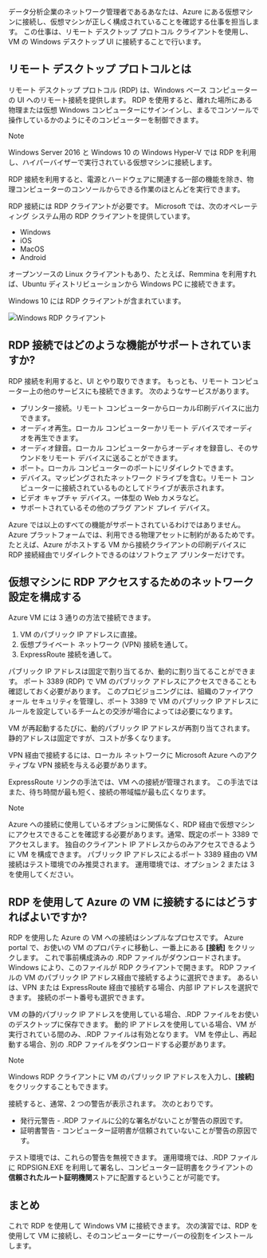 データ分析企業のネットワーク管理者であるあなたは、Azure にある仮想マシンに接続し、仮想マシンが正しく構成されていることを確認する仕事を担当します。 この仕事は、リモート デスクトップ プロトコル クライアントを使用し、VM の Windows デスクトップ UI に接続することで行います。

## <a name="what-is-the-remote-desktop-protocol"></a>リモート デスクトップ プロトコルとは

リモート デスクトップ プロトコル (RDP) は、Windows ベース コンピューターの UI へのリモート接続を提供します。 RDP を使用すると、離れた場所にある物理または仮想 Windows コンピューターにサインインし、まるでコンソールで操作しているかのようにそのコンピューターを制御できます。

> [!Note]
> Windows Server 2016 と Windows 10 の Windows Hyper-V では RDP を利用し、ハイパーバイザーで実行されている仮想マシンに接続します。

RDP 接続を利用すると、電源とハードウェアに関連する一部の機能を除き、物理コンピューターのコンソールからできる作業のほとんどを実行できます。

RDP 接続には RDP クライアントが必要です。 Microsoft では、次のオペレーティング システム用の RDP クライアントを提供しています。

* Windows
* iOS
* MacOS
* Android

オープンソースの Linux クライアントもあり、たとえば、Remmina を利用すれば、Ubuntu ディストリビューションから Windows PC に接続できます。

Windows 10 には RDP クライアントが含まれています。

![Windows RDP クライアント](../media-drafts/4-rdp-client.PNG)

## <a name="what-functionality-does-an-rdp-connection-support"></a>RDP 接続ではどのような機能がサポートされていますか?

RDP 接続を利用すると、UI とやり取りできます。 もっとも、リモート コンピューター上の他のサービスにも接続できます。 次のようなサービスがあります。

* プリンター接続。リモート コンピューターからローカル印刷デバイスに出力できます。
* オーディオ再生。ローカル コンピューターかリモート デバイスでオーディオを再生できます。
* オーディオ録音。ローカル コンピューターからオーディオを録音し、そのサウンドをリモート デバイスに送ることができます。
* ポート。ローカル コンピューターのポートにリダイレクトできます。
* デバイス。マッピングされたネットワーク ドライブを含む。リモート コンピューターに接続されているものとしてドライブが表示されます。
* ビデオ キャプチャ デバイス。一体型の Web カメラなど。
* サポートされているその他のプラグ アンド プレイ デバイス。

Azure では以上のすべての機能がサポートされているわけではありません。Azure プラットフォームでは、利用できる物理アセットに制約があるためです。 たとえば、Azure がホストする VM から接続クライアントの印刷デバイスに RDP 接続経由でリダイレクトできるのはソフトウェア プリンターだけです。

## <a name="configure-network-settings-for-rdp-access-to-virtual-machines"></a>仮想マシンに RDP アクセスするためのネットワーク設定を構成する

Azure VM には 3 通りの方法で接続できます。

1. VM のパブリック IP アドレスに直接。
2. 仮想プライベート ネットワーク (VPN) 接続を通して。
3. ExpressRoute 接続を通して。

パブリック IP アドレスは固定で割り当てるか、動的に割り当てることができます。 ポート 3389 (RDP) で VM のパブリック アドレスにアクセスできることも確認しておく必要があります。 このプロビジョニングには、組織のファイアウォール セキュリティを管理し、ポート 3389 で VM のパブリック IP アドレスにルールを設定しているチームとの交渉が場合によっては必要になります。

VM が再起動するたびに、動的パブリック IP アドレスが再割り当てされます。 静的アドレスは固定ですが、コストが多くなります。

VPN 経由で接続するには、ローカル ネットワークに Microsoft Azure へのアクティブな VPN 接続を与える必要があります。

ExpressRoute リンクの手法では、VM への接続が管理されます。 この手法ではまた、待ち時間が最も短く、接続の帯域幅が最も広くなります。

> [!Note]
> Azure への接続に使用しているオプションに関係なく、RDP 経由で仮想マシンにアクセスできることを確認する必要があります。通常、既定のポート 3389 でアクセスします。 独自のクライアント IP アドレスからのみアクセスできるように VM を構成できます。 パブリック IP アドレスによるポート 3389 経由の VM 接続はテスト環境でのみ推奨されます。 運用環境では、オプション 2 または 3 を使用してください。

## <a name="how-do-you-connect-to-a-vm-in-azure-using-rdp"></a>RDP を使用して Azure の VM に接続するにはどうすればよいですか?

RDP を使用した Azure の VM への接続はシンプルなプロセスです。 Azure portal で、お使いの VM のプロパティに移動し、一番上にある **[接続]** をクリックします。 これで事前構成済みの .RDP ファイルがダウンロードされます。Windows により、このファイルが RDP クライアントで開きます。 RDP ファイルの VM のパブリック IP アドレス経由で接続するように選択できます。 あるいは、VPN または ExpressRoute 経由で接続する場合、内部 IP アドレスを選択できます。 接続のポート番号も選択できます。

VM の静的パブリック IP アドレスを使用している場合、.RDP ファイルをお使いのデスクトップに保存できます。 動的 IP アドレスを使用している場合、VM が実行されている間のみ、.RDP ファイルは有効となります。 VM を停止し、再起動する場合、別の .RDP ファイルをダウンロードする必要があります。

> [!Note]
> Windows RDP クライアントに VM のパブリック IP アドレスを入力し、**[接続]** をクリックすることもできます。

接続すると、通常、2 つの警告が表示されます。 次のとおりです。

* 発行元警告 - .RDP ファイルに公的な署名がないことが警告の原因です。
* 証明書警告 - コンピューター証明書が信頼されていないことが警告の原因です。

テスト環境では、これらの警告を無視できます。 運用環境では、.RDP ファイルに RDPSIGN.EXE を利用して署名し、コンピューター証明書をクライアントの**信頼されたルート証明機関**ストアに配置するということが可能です。

## <a name="summary"></a>まとめ

これで RDP を使用して Windows VM に接続できます。 次の演習では、RDP を使用して VM に接続し、そのコンピューターにサーバーの役割をインストールします。

